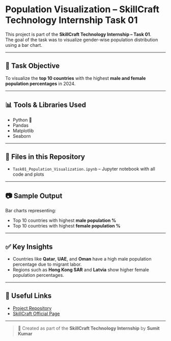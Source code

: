 # Population Visualization – SkillCraft Technology Internship Task 01

This project is part of the **SkillCraft Technology Internship – Task 01**.  
The goal of the task was to visualize gender-wise population distribution using a bar chart.

---

## 📌 Task Objective

To visualize the **top 10 countries** with the highest **male and female population percentages** in 2024.

---

## 📊 Tools & Libraries Used

- Python 🐍
- Pandas
- Matplotlib
- Seaborn

---

## 📁 Files in this Repository

- `Task01_Population_Visualization.ipynb` – Jupyter notebook with all code and plots

---

## 📷 Sample Output

Bar charts representing:
- Top 10 countries with highest **male population %**
- Top 10 countries with highest **female population %**

---

## ✅ Key Insights

- Countries like **Qatar**, **UAE**, and **Oman** have a high male population percentage due to migrant labor.
- Regions such as **Hong Kong SAR** and **Latvia** show higher female population percentages.

---

## 🔗 Useful Links

- [Project Repository](https://github.com/sumitkumar0387/SCT_DS_1)
- [SkillCraft Official Page](https://skillcraft.ai)

---

> 🚀 Created as part of the **SkillCraft Technology Internship** by **Sumit Kumar**
